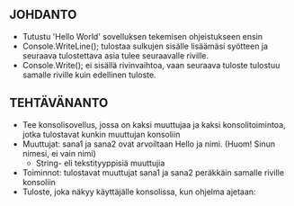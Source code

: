 ## JOHDANTO
- Tutustu 'Hello World' sovelluksen tekemisen ohjeistukseen ensin
- Console.WriteLine(); tulostaa sulkujen sisälle lisäämäsi syötteen ja seuraava tulostettava asia tulee seuraavalle riville.
 - Console.Write(); ei sisällä rivinvaihtoa, vaan seuraava tuloste tulostuu samalle riville kuin edellinen tuloste.
## TEHTÄVÄNANTO
- Tee konsolisovellus, jossa on kaksi muuttujaa ja kaksi konsolitoimintoa, jotka tulostavat kunkin muuttujan konsoliin
- Muuttujat: sana1 ja sana2 ovat arvoiltaan Hello ja nimi. (Huom! Sinun nimesi, ei vain nimi)
  - String- eli tekstityyppisiä muuttujia
- Toiminnot: tulostavat muuttujat sana1 ja sana2 peräkkäin samalle riville konsoliin
- Tuloste, joka näkyy käyttäjälle konsolissa, kun ohjelma ajetaan:
